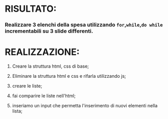 # RISULTATO:
### Realizzare 3 elenchi della spesa utilizzando ``` for ```,``` while ```,``` do while ``` incrementabili su 3 slide differenti. 

# REALIZZAZIONE:

1. Creare la struttura html, css di base;

2. Eliminare la struttura html e css e rifarla utilizzando js;

3. creare le liste;

4. fai comparire le liste nell'html;

5. inseriamo un input che permetta l'inserimento di nuovi elementi nella lista;
